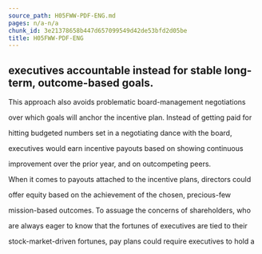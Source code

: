 ```yaml
---
source_path: H05FWW-PDF-ENG.md
pages: n/a-n/a
chunk_id: 3e21378658b447d657099549d42de53bfd2d05be
title: H05FWW-PDF-ENG
---
```

## executives accountable instead for stable long-term, outcome-based goals.

This approach also avoids problematic board-management negotiations

over which goals will anchor the incentive plan. Instead of getting paid for

hitting budgeted numbers set in a negotiating dance with the board,

executives would earn incentive payouts based on showing continuous

improvement over the prior year, and on outcompeting peers.

When it comes to payouts attached to the incentive plans, directors could

offer equity based on the achievement of the chosen, precious-few

mission-based outcomes. To assuage the concerns of shareholders, who

are always eager to know that the fortunes of executives are tied to their

stock-market-driven fortunes, pay plans could require executives to hold a
